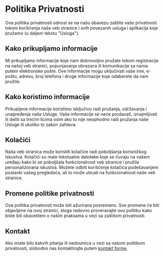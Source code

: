 # Politika Privatnosti

Ova politika privatnosti odnosi se na našu obavezu zaštite vaše privatnosti tokom korišćenja naše veb stranice i svih povezanih usluga i aplikacija koje pružamo (u daljem tekstu "Usluga").

## Kako prikupljamo informacije

Mi prikupljamo informacije koje nam dobrovoljno pružate tokom registracije na našoj veb stranici, popunjavanja obrazaca ili komunikacije sa nama putem elektronske pošte. Ove informacije mogu uključivati vaše ime, e-poštu, adresu, broj telefona i druge informacije koje odaberete da nam pružite.

## Kako koristimo informacije

Prikupljene informacije koristimo isključivo radi pružanja, održavanja i unapređenja naše Usluge. Vaše informacije se neće prodavati, iznajmljivati ili deliti sa trećim licima osim ako to nije neophodno radi pružanja naše Usluge ili ukoliko to zakon zahteva.

## Kolačići

Naša veb stranica može koristiti kolačiće radi poboljšanja korisničkog iskustva. Kolačići su male tekstualne datoteke koje se čuvaju na vašem uređaju kako bi se poboljšala funkcionalnost veb stranice i pružila personalizovana iskustva. Možete odbiti korišćenje kolačića podešavanjem postavki vašeg pregledača, ali to može uticati na funkcionalnost naše veb stranice.

## Promene politike privatnosti

Ova politika privatnosti može biti ažurirana povremeno. Sve promene će biti objavljene na ovoj stranici, stoga redovno proveravajte ovu politiku kako biste bili obavešteni o našim praksama u vezi sa zaštitom privatnosti.

## Kontakt

Ako imate bilo kakvih pitanja ili nedoumica u vezi sa našom politikom privatnosti, slobodno nas kontaktirajte putem [kontakt forme](link_ka_kontakt_formi).
